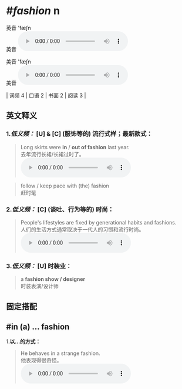 # ***\#fashion*** n
英音 'fæʃn  
英音
<audio src="./media/fashion-B.aac" controls="controls"></audio>

美音 'fæʃn  
美音
<audio src="./media/fashion.aac" controls="controls"></audio>



| 词频 4 | 口语 2 | 书面 2 | 阅读 3 |  

英文释义
---
### 1.*低义频：* **[U] & [C] (服饰等的) 流行式样；最新款式：**  

 > Long skirts were **in** / **out of fashion** last year.  
 > 去年流行长裙/长裙过时了。    
<audio src="./media/Long skirts were in317补录_AAC.aac" controls="controls"></audio>

 > follow / keep pace with (the) fashion  
 > 赶时髦    

### 2.*低义频：* **[C] (谈吐、行为等的) 时尚：**  

 > People's lifestyles are fixed by generational habits and fashions.  
 > 人们的生活方式通常取决于一代人的习惯和流行时尚。    
<audio src="./media/People’s lifestyles are317补录_AAC.aac" controls="controls"></audio>

### 3.*低义频：* **[U] 时装业：**  

 > a **fashion show / designer**  
 > 时装表演/设计师    


固定搭配
---
## \#in (a) … fashion
1.**以…的方式：**  

 > He behaves in a strange fashion.  
 > 他表现得很奇怪。    
<audio src="./media/He behaves in 317补录_AAC.aac" controls="controls"></audio>



